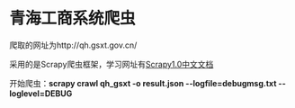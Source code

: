 # 青海工商系统爬虫
爬取的网址为http://qh.gsxt.gov.cn/

采用的是Scrapy爬虫框架，学习网址有[Scrapy1.0中文文档](http://scrapy-chs.readthedocs.io/zh_CN/1.0/intro/overview.html)

开始爬虫：**scrapy crawl qh_gsxt -o result.json --logfile=debugmsg.txt --loglevel=DEBUG**
